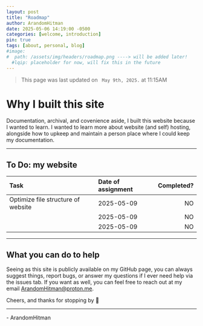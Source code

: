 ```yaml
---
layout: post
title: "Roadmap"
author: ArandomHitman
date: 2025-05-06 14:19:00 -0500
categories: [welcome, introduction]
pin: true
tags: [about, personal, blog]
#image:
#  path: /assets/img/headers/roadmap.png ----> will be added later!
  #lqip: placeholder for now, will fix this in the future
---
```

<blockquote class="prompt-info"><p>This page was last updated on <code class="language-plaintext highlighter-rouge"> May 9th, 2025.</code> at 11:15AM</p>
</blockquote>

# Why I built this site

Documentation, archival, and covenience aside, I built this website because I wanted to learn. I wanted to learn more about website (and self) hosting,
alongside how to upkeep and maintain a person place where I could keep my documentation.

---

## To Do: my website
<div>
<table>
 <thead>
<tr>
<th style="text-align: left">Task</th>
<th style="text-align: left">Date of assignment</th>
<th style="text-align: right">Completed?</th>
</tr>
</thead>
<tbody>
<tr>
<td style="text-align: left">Optimize file structure of website</td>
<td style="text-align: left">2025-05-09</td>
<td style="text-align: right">NO</td>
</tr>
<tr> 
<td style="text-align: left"></td>
<td style="text-align: left">2025-05-09</td>
<td style="text-align: right">NO</td>
</tr>
<tr>
<td style="text-align: left"></td>
<td style="text-align: left">2025-05-09</td>
<td style="text-align: right">NO</td>
</tr>
</tbody>
</table>
</div>

---

## What you can do to help

Seeing as this site is publicly available on my GitHub page, you can always suggest things, report bugs, or answer my questions if I ever need help
via the issues tab. If you want as well, you can feel free to reach out at my email ArandomHitman@proton.me.

Cheers, and thanks for stopping by 🥂


---

\- ArandomHitman
